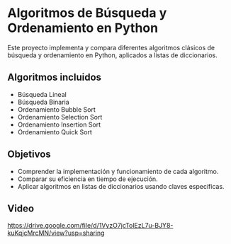 # Algoritmos de Búsqueda y Ordenamiento en Python

Este proyecto implementa y compara diferentes algoritmos clásicos de búsqueda y ordenamiento en Python, aplicados a listas de diccionarios.

## Algoritmos incluidos

- Búsqueda Lineal
- Búsqueda Binaria
- Ordenamiento Bubble Sort
- Ordenamiento Selection Sort
- Ordenamiento Insertion Sort
- Ordenamiento Quick Sort

## Objetivos

- Comprender la implementación y funcionamiento de cada algoritmo.
- Comparar su eficiencia en tiempo de ejecución.
- Aplicar algoritmos en listas de diccionarios usando claves específicas.

## Video
https://drive.google.com/file/d/1VyzO7jcTolEzL7u-BJY8-kuKqjcMrcMN/view?usp=sharing
